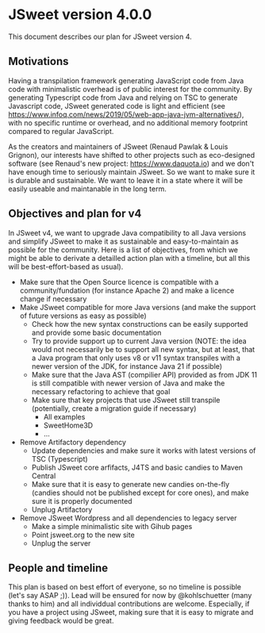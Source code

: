 # JSweet version 4.0.0

This document describes our plan for JSweet version 4.

## Motivations

Having a transpilation framework generating JavaScript code from Java code with minimalistic overhead is of public interest for the community. By generating Typescript code from Java and relying on TSC to generate Javascript code, JSweet generated code is light and efficient (see https://www.infoq.com/news/2019/05/web-app-java-jvm-alternatives/), with no specific runtime or overhead, and no additional memory footprint compared to regular JavaScript.

As the creators and maintainers of JSweet (Renaud Pawlak & Louis Grignon), our interests have shifted to other projects such as eco-designed software (see Renaud's new project: https://www.daquota.io) and we don't have enough time to seriously maintain JSweet. So we want to make sure it is durable and sustainable. We want to leave it in a state where it will be easily useable and maintanable in the long term.  

## Objectives and plan for v4

In JSweet v4, we want to upgrade Java compatibility to all Java versions and simplify JSweet to make it as sustainable and easy-to-maintain as possible for the community.
Here is a list of objectives, from which we might be able to derivate a detailled action plan with a timeline, but all this will be best-effort-based as usual).

- Make sure that the Open Source licence is compatible with a community/fundation (for instance Apache 2) and make a licence change if necessary
- Make JSweet compatible for more Java versions (and make the support of future versions as easy as possible)
  - Check how the new syntax constructions can be easily supported and provide some basic documentation
  - Try to provide support up to current Java version (NOTE: the idea would not necessarily be to support all new syntax, but at least, that a Java program that only uses v8 or v11 syntax transpiles with a newer version of the JDK, for instance Java 21 if possible)
  - Make sure that the Java AST (compilier API) provided as from JDK 11 is still compatible with newer version of Java and make the necessary refactoring to achieve that goal
  - Make sure that key projects that use JSweet still transpile (potentially, create a migration guide if necessary)
    - All examples
    - SweetHome3D
    - ... 
- Remove Artifactory dependency
  - Update dependencies and make sure it works with latest versions of TSC (Typescript)
  - Publish JSweet core arfifacts, J4TS and basic candies to Maven Central
  - Make sure that it is easy to generate new candies on-the-fly (candies should not be published except for core ones), and make sure it is properly documented
  - Unplug Artifactory
- Remove JSweet Wordpress and all dependencies to legacy server
  - Make a simple minimalistic site with Gihub pages
  - Point jsweet.org to the new site
  - Unplug the server

## People and timeline

This plan is based on best effort of everyone, so no timeline is possible (let's say ASAP ;)). 
Lead will be ensured for now by @kohlschuetter (many thanks to him) and all individdual contributions are welcome. Especially, if you have a project using JSweet, making sure that it is easy to migrate and giving feedback would be great. 
